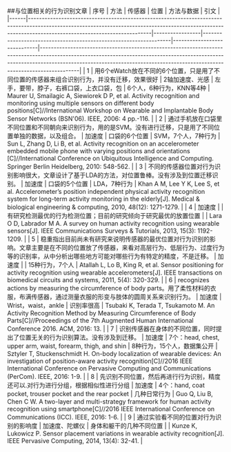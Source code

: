 ##与位置相关的行为识别文章
| 序号 | 方法                                                                                                                                                                                                   | 传感器          | 位置                                                             | 方法与数据                  | 引文                                                                                                                                                                                                                                                   |
|------|--------------------------------------------------------------------------------------------------------------------------------------------------------------------------------------------------------|-----------------|------------------------------------------------------------------|-----------------------------|--------------------------------------------------------------------------------------------------------------------------------------------------------------------------------------------------------------------------------------------------------|
| 1    | 用6个eWatch放在不同的6个位置，只是用了不同位置的传感器来组合识别行为，并没有迁移，效果很好                                                                                                             | 2轴加速度、光感 | 左手，要带，脖子，右裤口袋，上衣口袋，包                         | 6个人，6种行为，KNN等4种    | Maurer U, Smailagic A, Siewiorek D P, et al. Activity recognition and monitoring using multiple sensors on different body positions[C]//International Workshop on Wearable and Implantable Body Sensor Networks (BSN'06). IEEE, 2006: 4 pp.-116.       |
| 2    | 通过手机放在口袋里不同位置和不同朝向来识别行为，用的是SVM。没有进行迁移，只是用了不同位置单独的数据，以及组合。                                                                                        | 加速度          | 口袋的6个位置                                                    | SVM，7个人，7种行为         | Sun L, Zhang D, Li B, et al. Activity recognition on an accelerometer embedded mobile phone with varying positions and orientations [C]//International Conference on Ubiquitous Intelligence and Computing. Springer Berlin Heidelberg, 2010: 548-562. |
| 3    | 不同的传感器位置对行为识别影响很大，文章设计了基于LDA的方法，对位置鲁棒。没有涉及到位置迁移识别。                                                                                                      | 加速度          | 口袋的5个位置                                                    | LDA，7种行为                | Khan A M, Lee Y K, Lee S, et al. Accelerometer’s position independent physical activity recognition system for long-term activity monitoring in the elderly[J]. Medical & biological engineering & computing, 2010, 48(12): 1271-1279.                 |
| 4    | 加速度                                                                                                                                                                                                 |                 | 有研究检测最优的行为检测位置；目前的研究倾向于研究最优的放置位置 |                             | Lara O D, Labrador M A. A survey on human activity recognition using wearable sensors[J]. IEEE Communications Surveys & Tutorials, 2013, 15(3): 1192-1209.                                                                                             |
| 5    | 稳重指出目前尚未有研究来说明传感器的最优位置对行为识别的影响。文章主要是在不同的位置放了传感器，来看对高层行为、低层行为、过度行为等的识别率，从中分析出哪些地方可能对哪些行为有特定的精度，不是迁移。 | 加速度          |                                                                  | 15种行为，7个人             | Atallah L, Lo B, King R, et al. Sensor positioning for activity recognition using wearable accelerometers[J]. IEEE transactions on biomedical circuits and systems, 2011, 5(4): 320-329.                                                               |
| 6    | recognizes actions by measuring the circumference of body parts。用了柔性材料的衣服，布满传感器，通过测量衣服的形变与肢体的圆周关系来识别行为。                                                        | 加速度          | Wrist，waist，ankle                                              | 识别率很高                  | Tsubaki K, Terada T, Tsukamoto M. An Activity Recognition Method by Measuring Circumference of Body Parts[C]//Proceedings of the 7th Augmented Human International Conference 2016. ACM, 2016: 13.                                                     |
| 7    | 识别传感器在身体的不同位置，同时提出了位置无关的行为识别算法。没有涉及到迁移。                                                                                                                         | 加速度          | 7个：head, chest, upper arm, waist, forearm, thigh, and shin     | 8种行为，15个人，数据集公开 | Sztyler T, Stuckenschmidt H. On-body localization of wearable devices: An investigation of position-aware activity recognition[C]//2016 IEEE International Conference on Pervasive Computing and Communications (PerCom). IEEE, 2016: 1-9.             |
| 8    | 先识别不同位置，然后再进行行为识别，精度还可以.对行为进行分组，根据相似性进行分组                                                                                                                      | 加速度          | 4个：hand, coat pocket, trouser pocket and the rear pocket       | 几种日常行为                | Guo Q, Liu B, Chen C W. A two-layer and multi-strategy framework for human activity recognition using smartphone[C]//2016 IEEE International Conference on Communications (ICC). IEEE, 2016: 1-6.                                                      |
| 9    | 通过实验看不同的位置对行为识别的影响度                                                                                                                                                                 | 加速度、陀螺仪  | 身体和躯干的几种不同位置                                         |                             | Kunze K, Lukowicz P. Sensor placement variations in wearable activity recognition[J]. IEEE Pervasive Computing, 2014, 13(4): 32-41.                                                                                                                    |
